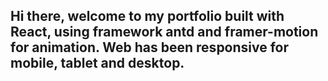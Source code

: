 ## Hi there, welcome to my portfolio built with React, using framework antd and framer-motion for animation. Web has been responsive for mobile, tablet and desktop.
